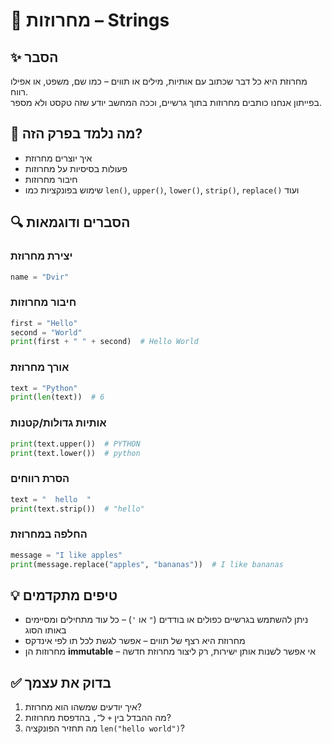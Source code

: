 # 📘 מחרוזות – Strings

## ✨ הסבר
מחרוזת היא כל דבר שכתוב עם אותיות, מילים או תווים – כמו שם, משפט, או אפילו רווח.  
בפייתון אנחנו כותבים מחרוזות בתוך גרשיים, וככה המחשב יודע שזה טקסט ולא מספר.

## 🧠 מה נלמד בפרק הזה?
- איך יוצרים מחרוזת  
- פעולות בסיסיות על מחרוזות  
- חיבור מחרוזות  
- שימוש בפונקציות כמו `len()`, `upper()`, `lower()`, `strip()`, `replace()` ועוד  

## 🔍 הסברים ודוגמאות

### יצירת מחרוזת
```python
name = "Dvir"
```

### חיבור מחרוזות
```python
first = "Hello"
second = "World"
print(first + " " + second)  # Hello World
```

### אורך מחרוזת
```python
text = "Python"
print(len(text))  # 6
```

### אותיות גדולות/קטנות
```python
print(text.upper())  # PYTHON
print(text.lower())  # python
```

### הסרת רווחים
```python
text = "  hello  "
print(text.strip())  # "hello"
```

### החלפה במחרוזת
```python
message = "I like apples"
print(message.replace("apples", "bananas"))  # I like bananas
```

## 💡 טיפים מתקדמים
- ניתן להשתמש בגרשיים כפולים או בודדים (`"` או `'`) – כל עוד מתחילים ומסיימים באותו הסוג  
- מחרוזת היא רצף של תווים – אפשר לגשת לכל תו לפי אינדקס  
- מחרוזות הן **immutable** – אי אפשר לשנות אותן ישירות, רק ליצור מחרוזת חדשה  

## ✅ בדוק את עצמך
1. איך יודעים שמשהו הוא מחרוזת?  
2. מה ההבדל בין `+` ל־`,` בהדפסת מחרוזות?  
3. מה תחזיר הפונקציה `len("hello world")`?
